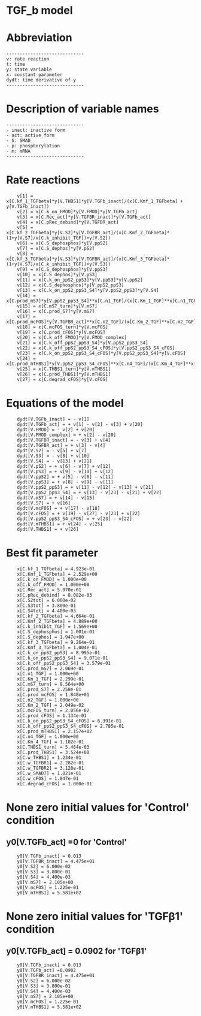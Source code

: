 # TGF_b model

# Abbreviation
    -----------------------------
    v: rate reaction
    t: time
    y: state variable
    x: constant parameter
    dydt: time derivative of y
    -----------------------------

# Description of variable names
    -----------------------------
    - inact: inactive form
    - act: active form
    - S: SMAD
    - p: phosphorylation
    - m: mRNA
    -----------------------------

# Rate reactions
        v[1] = x[C.kf_1_TGFbeta]*y[V.THBS1]*y[V.TGFb_inact]/(x[C.Kmf_1_TGFbeta] + y[V.TGFb_inact])
        v[2] = x[C.k_on_FMOD]*y[V.FMOD]*y[V.TGFb_act]
        v[3] = x[C.Rec_act]*y[V.TGFBR_inact]*y[V.TGFb_act]
        v[4] = x[C.pRec_debind]*y[V.TGFBR_act]
        v[5] = x[C.kf_2_TGFbeta]*y[V.S2]*y[V.TGFBR_act]/(x[C.Kmf_2_TGFbeta]*(1+y[V.S7]/x[C.k_inhibit_TGF])+y[V.S2]) 
        v[6] = x[C.S_dephosphos]*y[V.ppS2]
        v[7] = x[C.S_dephos]*y[V.pS2]
        v[8] = x[C.kf_3_TGFbeta]*y[V.S3]*y[V.TGFBR_act]/(x[C.Kmf_3_TGFbeta]*(1+y[V.S7]/x[C.k_inhibit_TGF])+y[V.S3]) 
        v[9] = x[C.S_dephosphos]*y[V.ppS3]
        v[10] = x[C.S_dephos]*y[V.pS3]
        v[11] = x[C.k_on_ppS2_ppS3]*y[V.ppS3]*y[V.ppS2]
        v[12] = x[C.S_dephosphos]*y[V.ppS2_ppS3]
        v[13] = x[C.k_on_ppS2_ppS3_S4]*y[V.ppS2_ppS3]*y[V.S4]
        v[14] = x[C.prod_mS7]*y[V.ppS2_ppS3_S4]**x[C.n1_TGF]/(x[C.Km_1_TGF]**x[C.n1_TGF]+y[V.ppS2_ppS3_S4]**x[C.n1_TGF])
        v[15] = x[C.mS7_turn]*y[V.mS7]
        v[16] = x[C.prod_S7]*y[V.mS7] 
        v[17] = x[C.prod_mcFOS]*y[V.TGFBR_act]**x[C.n2_TGF]/(x[C.Km_2_TGF]**x[C.n2_TGF]+y[V.TGFBR_act]**x[C.n2_TGF])
        v[18] = x[C.mcFOS_turn]*y[V.mcFOS]
        v[19] = x[C.prod_cFOS]*y[V.mcFOS] 
        v[20] = x[C.k_off_FMOD]*y[V.FMOD_complex]
        v[21] = x[C.k_off_ppS2_ppS3_S4]*y[V.ppS2_ppS3_S4]
        v[22] = x[C.k_off_ppS2_ppS3_S4_cFOS]*y[V.ppS2_ppS3_S4_cFOS]
        v[23] = x[C.k_on_ppS2_ppS3_S4_cFOS]*y[V.ppS2_ppS3_S4]*y[V.cFOS]
        v[24] = x[C.prod_mTHBS1]*y[V.ppS2_ppS3_S4_cFOS]**x[C.n4_TGF]/(x[C.Km_4_TGF]**x[C.n4_TGF]+y[V.ppS2_ppS3_S4_cFOS]**x[C.n4_TGF])
        v[25] = x[C.THBS1_turn]*y[V.mTHBS1]
        v[26] = x[C.prod_THBS1]*y[V.mTHBS1] 
        v[27] = x[C.degrad_cFOS]*y[V.cFOS] 

# Equations of the model
        dydt[V.TGFb_inact] = - v[1]
        dydt[V.TGFb_act] = + v[1] - v[2] - v[3] + v[20]
        dydt[V.FMOD] = - v[2] + v[20]
        dydt[V.FMOD_complex] = + v[2] - v[20]
        dydt[V.TGFBR_inact] = - v[3] + v[4]
        dydt[V.TGFBR_act] = + v[3] - v[4]
        dydt[V.S2] = - v[5] + v[7]
        dydt[V.S3] = - v[8] + v[10]
        dydt[V.S4] = - v[13] + v[21]
        dydt[V.pS2] = + v[6] - v[7] + v[12]
        dydt[V.pS3] = + v[9] - v[10] + v[12]
        dydt[V.ppS2] = + v[5] - v[6] - v[11]
        dydt[V.ppS3] = + v[8] - v[9] - v[11]
        dydt[V.ppS2_ppS3] = + v[11] - v[12] - v[13] + v[21]
        dydt[V.ppS2_ppS3_S4] = + v[13] - v[23] - v[21] + v[22]
        dydt[V.mS7] = + v[14] - v[15]
        dydt[V.S7] = + v[16] 
        dydt[V.mcFOS] = + v[17] - v[18]
        dydt[V.cFOS] = + v[19] - v[27] - v[23] + v[22] 
        dydt[V.ppS2_ppS3_S4_cFOS] = + v[23] - v[22]
        dydt[V.mTHBS1] = + v[24] - v[25]
        dydt[V.THBS1] = + v[26]

# Best fit parameter
        x[C.kf_1_TGFbeta] = 4.923e-01
        x[C.Kmf_1_TGFbeta] = 2.529e+00
        x[C.k_on_FMOD] = 1.000e+00
        x[C.k_off_FMOD] = 1.000e+00
        x[C.Rec_act] = 5.970e-01
        x[C.pRec_debind] = 8.082e-03
        x[C.S2tot] = 6.000e-02
        x[C.S3tot] = 3.800e-01
        x[C.S4tot] = 4.400e-03
        x[C.kf_2_TGFbeta] = 4.664e-01
        x[C.Kmf_2_TGFbeta] = 4.889e+00
        x[C.k_inhibit_TGF] = 1.569e+00
        x[C.S_dephosphos] = 1.001e-01
        x[C.S_dephos] = 1.947e+00
        x[C.kf_3_TGFbeta] = 9.264e-01
        x[C.Kmf_3_TGFbeta] = 1.004e-01
        x[C.k_on_ppS2_ppS3] = 8.995e-01
        x[C.k_on_ppS2_ppS3_S4] = 9.071e-01
        x[C.k_off_ppS2_ppS3_S4] = 3.579e-01
        x[C.prod_mS7] = 2.069e-01
        x[C.n1_TGF] = 1.000e+00
        x[C.Km_1_TGF] = 2.299e-01
        x[C.mS7_turn] = 8.564e+00
        x[C.prod_S7] = 2.258e-01
        x[C.prod_mcFOS] = 1.848e+01
        x[C.n2_TGF] = 1.000e+00
        x[C.Km_2_TGF] = 2.049e-02
        x[C.mcFOS_turn] = 2.056e-02
        x[C.prod_cFOS] = 1.134e-01
        x[C.k_on_ppS2_ppS3_S4_cFOS] = 6.391e-01
        x[C.k_off_ppS2_ppS3_S4_cFOS] = 2.785e-01
        x[C.prod_mTHBS1] = 2.157e+02
        x[C.n4_TGF] = 1.000e+00
        x[C.Km_4_TGF] = 1.102e-01
        x[C.THBS1_turn] = 5.464e-03
        x[C.prod_THBS1] = 3.524e+00
        x[C.w_THBS1] = 1.234e-01
        x[C.w_TGFBR1] = 2.282e-01
        x[C.w_TGFBR2] = 3.128e-01
        x[C.w_SMAD7] = 1.021e-01
        x[C.w_cFOS] = 1.047e-01
        x[C.degrad_cFOS] = 1.000e-01

# None zero initial values for 'Control' condition
## y0[V.TGFb_act] =0 for 'Control'
        y0[V.TGFb_inact] = 0.013
        y0[V.TGFBR_inact] = 4.475e+01
        y0[V.S2] = 6.000e-02
        y0[V.S3] = 3.800e-01
        y0[V.S4] = 4.400e-03
        y0[V.mS7] = 2.105e+00
        y0[V.mcFOS] = 1.225e-01
        y0[V.mTHBS1] = 5.581e+02
# None zero initial values for 'TGFβ1' condition
## y0[V.TGFb_act] = 0.0902 for 'TGFβ1'
        y0[V.TGFb_inact] = 0.013
        y0[V.TGFb_act] =0.0902
        y0[V.TGFBR_inact] = 4.475e+01
        y0[V.S2] = 6.000e-02
        y0[V.S3] = 3.800e-01
        y0[V.S4] = 4.400e-03
        y0[V.mS7] = 2.105e+00
        y0[V.mcFOS] = 1.225e-01
        y0[V.mTHBS1] = 5.581e+02

